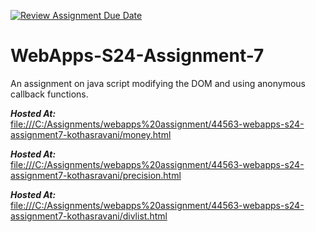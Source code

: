 [![Review Assignment Due Date](https://classroom.github.com/assets/deadline-readme-button-24ddc0f5d75046c5622901739e7c5dd533143b0c8e959d652212380cedb1ea36.svg)](https://classroom.github.com/a/cdqffI9o)
# WebApps-S24-Assignment-7
An assignment on java script modifying the DOM and using anonymous callback functions.  

***Hosted At:***  
<file:///C:/Assignments/webapps%20assignment/44563-webapps-s24-assignment7-kothasravani/money.html>  

***Hosted At:***  
<file:///C:/Assignments/webapps%20assignment/44563-webapps-s24-assignment7-kothasravani/precision.html>  

***Hosted At:***  
<file:///C:/Assignments/webapps%20assignment/44563-webapps-s24-assignment7-kothasravani/divlist.html>
